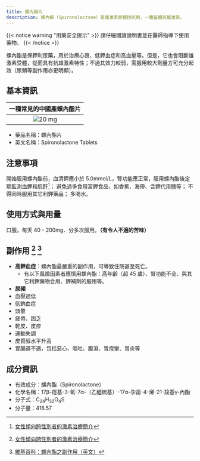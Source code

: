 ```yaml
---
title: 螺內酯片
description: 螺內酯（Spironolactone）是雄激素受體拮抗劑，一種甾體抗雄激素。
---
```


{{< notice warning "用藥安全提示" >}}
請仔細閱讀說明書並在醫師指導下使用藥物。
{{< /notice >}}

螺內酯是保鉀利尿藥，用於治療心衰、低鉀血症和高血壓等。但是，它也會阻斷雄激素受體，從而具有抗雄激素特性；不過其效力較弱，需服用較大劑量方可充分起效（尿頻等副作用亦更明顯）。

## 基本資訊

| 一種常見的中國產螺內酯片 |
| :--: |
| ![20 mg](spironolactone.jpg) |

- 藥品名稱：螺內酯片
- 英文名稱：Spironolactone Tablets

## 注意事項

開始服用螺內酯前，血清鉀應小於 5.0mmol/L，腎功能應正常，服用螺內酯後定期監測血鉀和肌酐[^1]；
避免過多食用富鉀食品，如香蕉、海帶、含鉀代用鹽等；
不得同時服用其它利鉀藥品；
多喝水。

## 使用方式與用量

口服。每天 40 - 200mg．分多次服用。**（有令人不適的苦味）**

## 副作用 [^1] [^2]

- **高鉀血症**：螺內酯最嚴重的副作用，可導致住院甚至死亡。
  - 有以下風險因素者應慎用螺內酯：高年齡（超 45 歲）、腎功能不全、與其它利鉀藥物合用、鉀補劑的服用等。
- **尿頻**
- 血壓過低
- 低鈉血症
- 頭暈
- 疲倦、困乏
- 乾皮、皮疹
- 運動失調
- 皮質醇水平升高
- 胃腸道不適，包括惡心、嘔吐、腹瀉、胃痙攣、胃炎等

## 成分資訊

- 有效成分：螺內酯（Spironolactone）
- 化學名稱：17β-羥基-3-氧-7α-（乙醯硫基）-17α-孕甾-4-烯-21-羧基γ-內酯
- 分子式：C<sub>24</sub>H<sub>32</sub>O<sub>4</sub>S
- 分子量：416.57

[^1]: [女性傾向跨性別者的激素治療簡介](https://tfsci.mtf.wiki/zh-tw/articles/transfem-intro/#spironolactone)
[^2]: [維基百科：螺內酯之副作用（英文）](https://en.wikipedia.org/wiki/Spironolactone#Side_effects)
